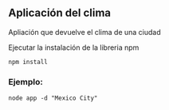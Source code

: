 ## Aplicación del clima

Apliación que devuelve el clima de una ciudad

Ejecutar la instalación de la libreria npm 

```
npm install
```

### Ejemplo:

```
node app -d "Mexico City"
```
